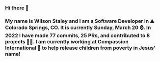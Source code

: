 ### Hi there 👋

### My name is Wilson Staley and I am a Software Developer in ⛰ Colorado Springs, CO.  It is currently Sunday, March 20 ⌚. In 2022 I have made 77 commits, 25 PRs, and contributed to 8 projects 👨‍💻. I am currently working at Compassion International 🏢 to help release children from poverty in Jesus' name!